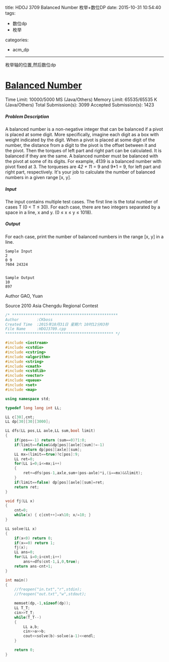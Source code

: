 title: HDOJ 3709 Balanced Number 枚举+数位DP
date: 2015-10-31 10:54:40
tags:
- 数位dp
- 枚举

categories:
- acm_dp

---

枚举轴的位置,然后数位dp

# [Balanced Number](http://acm.hdu.edu.cn/showproblem.php?pid=3709)

Time Limit: 10000/5000 MS (Java/Others)    Memory Limit: 65535/65535 K (Java/Others)
Total Submission(s): 3099    Accepted Submission(s): 1423


##### Problem Description
A balanced number is a non-negative integer that can be balanced if a pivot is placed at some digit. More specifically, imagine each digit as a box with weight indicated by the digit. When a pivot is placed at some digit of the number, the distance from a digit to the pivot is the offset between it and the pivot. Then the torques of left part and right part can be calculated. It is balanced if they are the same. A balanced number must be balanced with the pivot at some of its digits. For example, 4139 is a balanced number with pivot fixed at 3. The torqueses are 4*2 + 1*1 = 9 and 9*1 = 9, for left part and right part, respectively. It's your job
to calculate the number of balanced numbers in a given range [x, y].
 

##### Input
The input contains multiple test cases. The first line is the total number of cases T (0 < T ≤ 30). For each case, there are two integers separated by a space in a line, x and y. (0 ≤ x ≤ y ≤ 1018).
 

##### Output
For each case, print the number of balanced numbers in the range [x, y] in a line.

```
Sample Input
2
0 9
7604 24324
 

Sample Output
10
897
```

Author
GAO, Yuan
 

Source
2010 Asia Chengdu Regional Contest

<!--more-->


```cpp
/* ***********************************************
Author        :CKboss
Created Time  :2015年10月31日 星期六 10时12分03秒
File Name     :HDOJ3709.cpp
************************************************ */

#include <iostream>
#include <cstdio>
#include <cstring>
#include <algorithm>
#include <string>
#include <cmath>
#include <cstdlib>
#include <vector>
#include <queue>
#include <set>
#include <map>

using namespace std;

typedef long long int LL;

LL c[30],cnt;
LL dp[30][30][3000];

LL dfs(LL pos,LL axle,LL sum,bool limit)
{
    if(pos==-1) return (sum==0)?1:0;
    if(limit==false&&dp[pos][axle][sum]!=-1) 
        return dp[pos][axle][sum];
    LL mx=(limit==true)?c[pos]:9;
    LL ret=0;
    for(LL i=0;i<=mx;i++)
    {
        ret+=dfs(pos-1,axle,sum+(pos-axle)*i,(i==mx)&&limit);
    }
    if(limit==false) dp[pos][axle][sum]=ret;
    return ret;
}

void fj(LL x)
{
    cnt=0;
    while(x) { c[cnt++]=x%10; x/=10; }
}

LL solve(LL x)
{
    if(x<0) return 0;
    if(x==0) return 1;
    fj(x);
    LL ans=0;
    for(LL i=0;i<cnt;i++)
        ans+=dfs(cnt-1,i,0,true);
    return ans-cnt+1;
}

int main()
{
    //freopen("in.txt","r",stdin);
    //freopen("out.txt","w",stdout);

    memset(dp,-1,sizeof(dp));
    LL T_T;
    cin>>T_T;
    while(T_T--)
    {
        LL a,b;
        cin>>a>>b;
        cout<<solve(b)-solve(a-1)<<endl;
    }

    return 0;
}
```